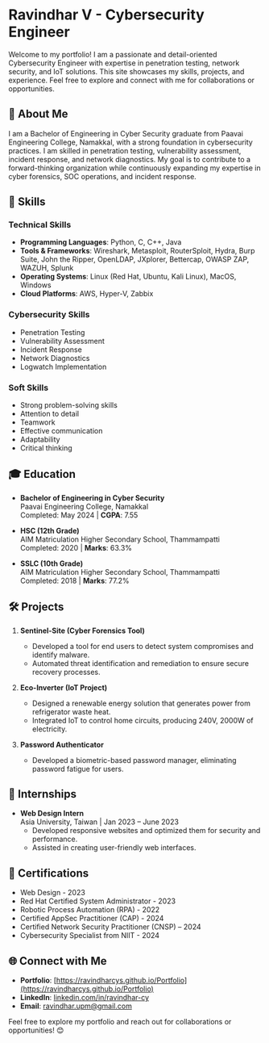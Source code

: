 # Ravindhar V - Cybersecurity Engineer

Welcome to my portfolio! I am a passionate and detail-oriented Cybersecurity Engineer with expertise in penetration testing, network security, and IoT solutions. This site showcases my skills, projects, and experience. Feel free to explore and connect with me for collaborations or opportunities.

## 📌 About Me
I am a Bachelor of Engineering in Cyber Security graduate from Paavai Engineering College, Namakkal, with a strong foundation in cybersecurity practices. I am skilled in penetration testing, vulnerability assessment, incident response, and network diagnostics. My goal is to contribute to a forward-thinking organization while continuously expanding my expertise in cyber forensics, SOC operations, and incident response.

## 🚀 Skills

### Technical Skills
- **Programming Languages**: Python, C, C++, Java
- **Tools & Frameworks**: Wireshark, Metasploit, RouterSploit, Hydra, Burp Suite, John the Ripper, OpenLDAP, JXplorer, Bettercap, OWASP ZAP, WAZUH, Splunk
- **Operating Systems**: Linux (Red Hat, Ubuntu, Kali Linux), MacOS, Windows
- **Cloud Platforms**: AWS, Hyper-V, Zabbix

### Cybersecurity Skills
- Penetration Testing
- Vulnerability Assessment
- Incident Response
- Network Diagnostics
- Logwatch Implementation

### Soft Skills
- Strong problem-solving skills
- Attention to detail
- Teamwork
- Effective communication
- Adaptability
- Critical thinking

## 🎓 Education
- **Bachelor of Engineering in Cyber Security**  
  Paavai Engineering College, Namakkal  
  Completed: May 2024 | **CGPA**: 7.55

- **HSC (12th Grade)**  
  AIM Matriculation Higher Secondary School, Thammampatti  
  Completed: 2020 | **Marks**: 63.3%

- **SSLC (10th Grade)**  
  AIM Matriculation Higher Secondary School, Thammampatti  
  Completed: 2018 | **Marks**: 77.2%

## 🛠️ Projects
1. **Sentinel-Site (Cyber Forensics Tool)**
   - Developed a tool for end users to detect system compromises and identify malware.
   - Automated threat identification and remediation to ensure secure recovery processes.

2. **Eco-Inverter (IoT Project)**
   - Designed a renewable energy solution that generates power from refrigerator waste heat.
   - Integrated IoT to control home circuits, producing 240V, 2000W of electricity.

3. **Password Authenticator**
   - Developed a biometric-based password manager, eliminating password fatigue for users.

## 💼 Internships
- **Web Design Intern**  
  Asia University, Taiwan | Jan 2023 – June 2023  
  - Developed responsive websites and optimized them for security and performance.
  - Assisted in creating user-friendly web interfaces.

## 📜 Certifications
- Web Design - 2023
- Red Hat Certified System Administrator - 2023
- Robotic Process Automation (RPA) - 2022
- Certified AppSec Practitioner (CAP) - 2024
- Certified Network Security Practitioner (CNSP) – 2024
- Cybersecurity Specialist from NIIT - 2024


## 🌐 Connect with Me
- **Portfolio**: [https://ravindharcys.github.io/Portfolio](https://ravindharcys.github.io/Portfolio)
- **LinkedIn**: [linkedin.com/in/ravindhar-cy](https://linkedin.com/in/ravindhar-cy)
- **Email**: ravindhar.upm@gmail.com

Feel free to explore my portfolio and reach out for collaborations or opportunities! 😊
